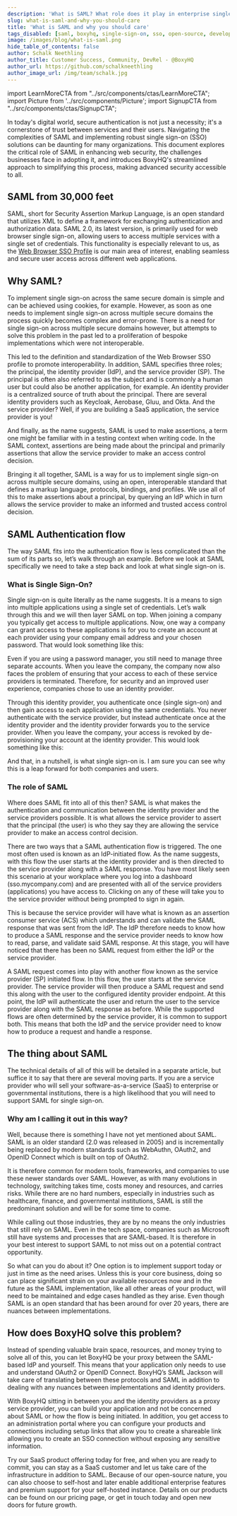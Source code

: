 ```yaml
---
description: 'What is SAML? What role does it play in enterprise single sign-on (SSO)? Learn what these technologies are and how BoxyHQ simplifies the implementation process for developers.'
slug: what-is-saml-and-why-you-should-care
title: 'What is SAML and why you should care'
tags_disabled: [saml, boxyhq, single-sign-on, sso, open-source, developerfirst]
image: /images/blog/what-is-saml.png
hide_table_of_contents: false
author: Schalk Neethling
author_title: Customer Success, Community, DevRel - @BoxyHQ
author_url: https://github.com/schalkneethling
author_image_url: /img/team/schalk.jpg
---
```


import LearnMoreCTA from "../src/components/ctas/LearnMoreCTA";
import Picture from '../src/components/Picture';
import SignupCTA from "../src/components/ctas/SignupCTA";

In today's digital world, secure authentication is not just a necessity; it's a cornerstone of trust between services and their users. Navigating the complexities of SAML and implementing robust single sign-on (SSO) solutions can be daunting for many organizations. This document explores the critical role of SAML in enhancing web security, the challenges businesses face in adopting it, and introduces BoxyHQ's streamlined approach to simplifying this process, making advanced security accessible to all.

## SAML from 30,000 feet

SAML, short for Security Assertion Markup Language, is an open standard that utilizes XML to define a framework for exchanging authentication and authorization data. SAML 2.0, its latest version, is primarily used for web browser single sign-on, allowing users to access multiple services with a single set of credentials. This functionality is especially relevant to us, as the [Web Browser SSO Profile](https://en.wikipedia.org/wiki/SAML_2.0#Web_browser_SSO_profile) is our main area of interest, enabling seamless and secure user access across different web applications.

## Why SAML?

To implement single sign-on across the same secure domain is simple and can be achieved using cookies, for example. However, as soon as one needs to implement single sign-on across multiple secure domains the process quickly becomes complex and error-prone. There is a need for single sign-on across multiple secure domains however, but attempts to solve this problem in the past led to a proliferation of bespoke implementations which were not interoperable.

This led to the definition and standardization of the Web Browser SSO profile to promote interoperability. In addition, SAML specifies three roles; the principal, the identity provider (IdP), and the service provider (SP). The principal is often also referred to as the subject and is commonly a human user but could also be another application, for example. An identity provider is a centralized source of truth about the principal. There are several identity providers such as Keycloak, Aerobase, Gluu, and Okta. And the service provider? Well, if you are building a SaaS application, the service provider is you!

And finally, as the name suggests, SAML is used to make assertions, a term one might be familiar with in a testing context when writing code. In the SAML context, assertions are being made about the principal and primarily assertions that allow the service provider to make an access control decision.

Bringing it all together, SAML is a way for us to implement single sign-on across multiple secure domains, using an open, interoperable standard that defines a markup language, protocols, bindings, and profiles. We use all of this to make assertions about a principal, by querying an IdP which in turn allows the service provider to make an informed and trusted access control decision.

## SAML Authentication flow

The way SAML fits into the authentication flow is less complicated than the sum of its parts so, let’s walk through an example. Before we look at SAML specifically we need to take a step back and look at what single sign-on is.

### What is Single Sign-On?

Single sign-on is quite literally as the name suggests. It is a means to sign into multiple applications using a single set of credentials. Let’s walk through this and we will then layer SAML on top. When joining a company you typically get access to multiple applications. Now, one way a company can grant access to these applications is for you to create an account at each provider using your company email address and your chosen password. That would look something like this:

<Picture alt="llustration of a person facing three separate authentication processes leading to different services highlighting the complexity without Single Sign-On." pictureSrc="/images/blog/no-single-sign-on" height="613" width="1229" />

Even if you are using a password manager, you still need to manage three separate accounts. When you leave the company, the company now also faces the problem of ensuring that your access to each of these service providers is terminated. Therefore, for security and an improved user experience, companies chose to use an identity provider.

Through this identity provider, you authenticate once (single sign-on) and then gain access to each application using the same credentials. You never authenticate with the service provider, but instead authenticate once at the identity provider and the identity provider forwards you to the service provider. When you leave the company, your access is revoked by de-provisioning your account at the identity provider. This would look something like this:

<Picture alt="Graphic showing streamlined authentication with Single Sign-On where a figure is connected to a single IdP, which leads to different services symbolizing simplified access to multiple services." pictureSrc="/images/blog/single-sign-on" height="613" width="1229" />

And that, in a nutshell, is what single sign-on is. I am sure you can see why this is a leap forward for both companies and users.

<LearnMoreCTA label="Learn more about Enterprise SSO" url="/enterprise-sso" />

### The role of SAML

Where does SAML fit into all of this then? SAML is what makes the authentication and communication between the identity provider and the service providers possible. It is what allows the service provider to assert that the principal (the user) is who they say they are allowing the service provider to make an access control decision.

There are two ways that a SAML authentication flow is triggered. The one most often used is known as an IdP-initiated flow. As the name suggests, with this flow the user starts at the identity provider and is then directed to the service provider along with a SAML response. You have most likely seen this scenario at your workplace where you log into a dashboard (sso.mycompany.com) and are presented with all of the service providers (applications) you have access to. Clicking on any of these will take you to the service provider without being prompted to sign in again.

This is because the service provider will have what is known as an assertion consumer service (ACS) which understands and can validate the SAML response that was sent from the IdP. The IdP therefore needs to know how to produce a SAML response and the service provider needs to know how to read, parse, and validate said SAML response. At this stage, you will have noticed that there has been no SAML request from either the IdP or the service provider.

A SAML request comes into play with another flow known as the service provider (SP) initiated flow. In this flow, the user starts at the service provider. The service provider will then produce a SAML request and send this along with the user to the configured identity provider endpoint. At this point, the IdP will authenticate the user and return the user to the service provider along with the SAML response as before. While the supported flows are often determined by the service provider, it is common to support both. This means that both the IdP and the service provider need to know how to produce a request and handle a response.

## The thing about SAML

The technical details of all of this will be detailed in a separate article, but suffice it to say that there are several moving parts. If you are a service provider who will sell your software-as-a-service (SaaS) to enterprise or governmental institutions, there is a high likelihood that you will need to support SAML for single sign-on.

### Why am I calling it out in this way?

Well, because there is something I have not yet mentioned about SAML. SAML is an older standard (2.0 was released in 2005) and is incrementally being replaced by modern standards such as WebAuthn, OAuth2, and OpenID Connect which is built on top of OAuth2.

It is therefore common for modern tools, frameworks, and companies to use these newer standards over SAML. However, as with many evolutions in technology, switching takes time, costs money and resources, and carries risks. While there are no hard numbers, especially in industries such as healthcare, finance, and governmental institutions, SAML is still the predominant solution and will be for some time to come.

While calling out those industries, they are by no means the only industries that still rely on SAML. Even in the tech space, companies such as Microsoft still have systems and processes that are SAML-based. It is therefore in your best interest to support SAML to not miss out on a potential contract opportunity.

So what can you do about it? One option is to implement support today or just in time as the need arises. Unless this is your core business, doing so can place significant strain on your available resources now and in the future as the SAML implementation, like all other areas of your product, will need to be maintained and edge cases handled as they arise. Even though SAML is an open standard that has been around for over 20 years, there are nuances between implementations.

## How does BoxyHQ solve this problem?

Instead of spending valuable brain space, resources, and money trying to solve all of this, you can let BoxyHQ be your proxy between the SAML-based IdP and yourself. This means that your application only needs to use and understand OAuth2 or OpenID Connect. BoxyHQ’s SAML Jackson will take care of translating between these protocols and SAML in addition to dealing with any nuances between implementations and identity providers.

<Picture alt="An image depicting a diagram illustrating single sign-on integration using BoxyHQ, with multiple Identity Providers (IdPs) connected through a single API for simplified authentication." pictureSrc="/images/blog/with-boxyhq" height="613" width="1229" />

With BoxyHQ sitting in between you and the identity providers as a proxy service provider, you can build your application and not be concerned about SAML or how the flow is being initiated. In addition, you get access to an administration portal where you can configure your products and connections including setup links that allow you to create a shareable link allowing you to create an SSO connection without exposing any sensitive information.

Try our SaaS product offering today for free, and when you are ready to commit, you can stay as a SaaS customer and let us take care of the infrastructure in addition to SAML. Because of our open-source nature, you can also choose to self-host and later enable additional enterprise features and premium support for your self-hosted instance. Details on our products can be found on our pricing page, or get in touch today and open new doors for future growth.

<SignupCTA campaign="what-is-saml" />
